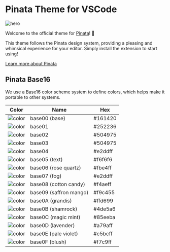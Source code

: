 # Pinata Theme for VSCode

![hero](https://dweb.mypinata.cloud/files/bafkreigwntozszmeqgpexuyezm3d5uigkfcqrr7rdurandvwjkem5ftvwq)

Welcome to the official theme for [Pinata](https://pinata.cloud)! 🎉

This theme follows the Pinata design system, providing a pleasing and whimsical experience for your editor. Simply install the extension to start using!

[Learn more about Pinata](https://pinata.cloud)

## Pinata Base16

We use a Base16 color scheme system to define colors, which helps make it portable to other systems.

| Color | Name | Hex |
|-------|------|-----|
| ![color](https://via.placeholder.com/15/161420/161420.png) | base00 (base) | #161420 |
| ![color](https://via.placeholder.com/15/252236/252236.png) | base01 | #252236 |
| ![color](https://via.placeholder.com/15/504975/504975.png) | base02 | #504975 |
| ![color](https://via.placeholder.com/15/504975/504975.png) | base03 | #504975 |
| ![color](https://via.placeholder.com/15/e2ddff/e2ddff.png) | base04 | #e2ddff |
| ![color](https://via.placeholder.com/15/f6f6f6/f6f6f6.png) | base05 (text) | #f6f6f6 |
| ![color](https://via.placeholder.com/15/fbe4ff/fbe4ff.png) | base06 (rose quartz) | #fbe4ff |
| ![color](https://via.placeholder.com/15/e2ddff/e2ddff.png) | base07 (fog) | #e2ddff |
| ![color](https://via.placeholder.com/15/f4aeff/f4aeff.png) | base08 (cotton candy) | #f4aeff |
| ![color](https://via.placeholder.com/15/f9c455/f9c455.png) | base09 (saffron mango) | #f9c455 |
| ![color](https://via.placeholder.com/15/ffd699/ffd699.png) | base0A (grandis) | #ffd699 |
| ![color](https://via.placeholder.com/15/4de5a6/4de5a6.png) | base0B (shamrock) | #4de5a6 |
| ![color](https://via.placeholder.com/15/85eeba/85eeba.png) | base0C (magic mint) | #85eeba |
| ![color](https://via.placeholder.com/15/a79aff/a79aff.png) | base0D (lavender) | #a79aff |
| ![color](https://via.placeholder.com/15/c5bcff/c5bcff.png) | base0E (pale violet) | #c5bcff |
| ![color](https://via.placeholder.com/15/f7c9ff/f7c9ff.png) | base0F (blush) | #f7c9ff |
